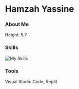 # Hamzah Yassine 

### About Me 
Height: 5.7

### Skills 
![My Skills](https://skillicons.dev/icons?i=java,py)

### Tools
Visual Studio Code, Replit 
